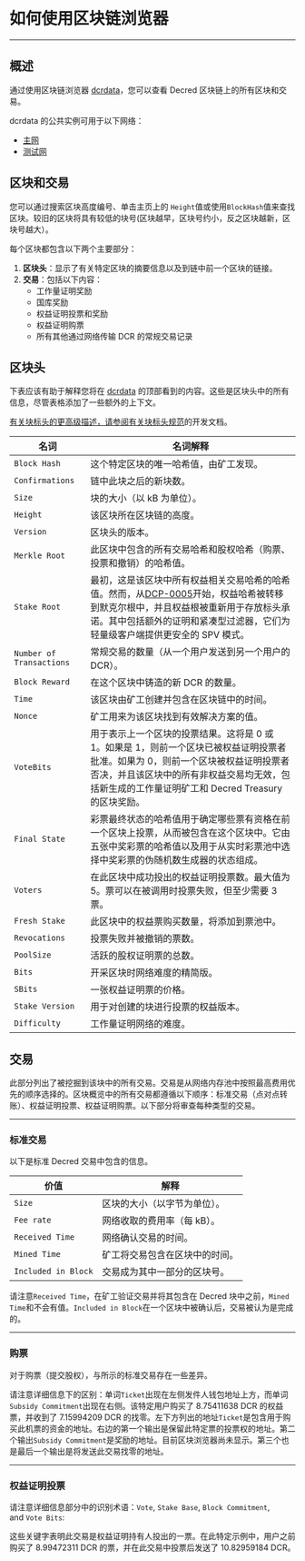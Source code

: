 # **如何使用区块链浏览器**
-----
## 概述

通过使用区块链浏览器 [dcrdata](https://github.com/decred/dcrdata)，您可以查看 Decred 区块链上的所有区块和交易。

dcrdata 的公共实例可用于以下网络：

- [主网](https://dcrdata.decred.org/)
- [测试网](https://testnet.decred.org/)

## 区块和交易

您可以通过搜索区块高度编号、单击主页上的 `Height`值或使用`BlockHash`值来查找区块。较旧的区块将具有较低的块号(区块越早，区块号约小，反之区块越新，区块号越大）。

每个区块都包含以下两个主要部分：

1. **区块头**：显示了有关特定区块的摘要信息以及到链中前一个区块的链接。
2. **交易**：包括以下内容：
   - 工作量证明奖励
   - 国库奖励
   - 权益证明投票和奖励
   - 权益证明购票
   - 所有其他通过网络传输 DCR 的常规交易记录

## 区块头

下表应该有助于解释您将在 [dcrdata](https://dcrdata.decred.org/) 的顶部看到的内容。这些是区块头中的所有信息，尽管表格添加了一些额外的上下文。

[有关块标头的更高级描述，请参阅有关块标头规范](https://devdocs.decred.org/developer-guides/block-header-specifications/)的开发文档。

| 名词                       | 名词解释                                                                                                                                                                                     |
| ------------------------ | ---------------------------------------------------------------------------------------------------------------------------------------------------------------------------------------- |
| `Block Hash`             | 这个特定区块的唯一哈希值，由矿工发现。                                                                                                                                                                      |
| `Confirmations`          | 链中此块之后的新块数。                                                                                                                                                                              |
| `Size`                   | 块的大小（以 kB 为单位）。                                                                                                                                                                          |
| `Height`                 | 该区块所在区块链的高度。                                                                                                                                                                             |
| `Version`                | 区块头的版本。                                                                                                                                                                                  |
| `Merkle Root`            | 此区块中包含的所有交易哈希和股权哈希（购票、投票和撤销）的哈希值。                                                                                                                                                        |
| `Stake Root`             | 最初，这是该区块中所有权益相关交易哈希的哈希值。然而，从[DCP-0005](https://github.com/decred/dcps/blob/master/dcp-0005/dcp-0005.mediawiki)开始，权益哈希被转移到默克尔根中，并且权益根被重新用于存放标头承诺。其中包括额外的证明和紧凑型过滤器，它们为轻量级客户端提供更安全的 SPV 模式。 |
| `Number of Transactions` | 常规交易的数量（从一个用户发送到另一个用户的 DCR）。                                                                                                                                                             |
| `Block Reward`           | 在这个区块中铸造的新 DCR 的数量。                                                                                                                                                                      |
| `Time`                   | 该区块由矿工创建并包含在区块链中的时间。                                                                                                                                                                     |
| `Nonce`                  | 矿工用来为该区块找到有效解决方案的值。                                                                                                                                                                      |
| `VoteBits`               | 用于表示上一个区块的投票结果。这将是 0 或 1。如果是 1，则前一个区块已被权益证明投票者批准。如果为 0，则前一个区块被权益证明投票者否决，并且该区块中的所有非权益交易均无效，包括新生成的工作量证明矿工和 Decred Treasury 的区块奖励。                                                          |
| `Final State`            | 彩票最终状态的哈希值用于确定哪些票有资格在前一个区块上投票，从而被包含在这个区块中。它由五张中奖彩票的哈希值以及用于从实时彩票池中选择中奖彩票的伪随机数生成器的状态组成。                                                                                                    |
| `Voters`                 | 在此区块中成功投出的权益证明投票数。最大值为 5。票可以在被调用时投票失败，但至少需要 3 票。                                                                                                                                         |
| `Fresh Stake`            | 此区块中的权益票购买数量，将添加到票池中。                                                                                                                                                                    |
| `Revocations`            | 投票失败并被撤销的票数。                                                                                                                                                                             |
| `PoolSize`               | 活跃的股权证明票的总数。                                                                                                                                                                             |
| `Bits`                   | 开采区块时网络难度的精简版。                                                                                                                                                                           |
| `SBits`                  | 一张权益证明票的价格。                                                                                                                                                                              |
| `Stake Version`          | 用于对创建的块进行投票的权益版本。                                                                                                                                                                        |
| `Difficulty`             | 工作量证明网络的难度。                                                                                                                                                                              |

## 交易

此部分列出了被挖掘到该块中的所有交易。交易是从网络内存池中按照最高费用优先的顺序选择的。区块概览中的所有交易都遵循以下顺序：标准交易（点对点转账）、权益证明投票、权益证明购票。以下部分将审查每种类型的交易。

---

### 标准交易

以下是标准 Decred 交易中包含的信息。

| 价值                  | 解释              |
| ------------------- | --------------- |
| `Size`              | 区块的大小（以字节为单位）。  |
| `Fee rate`          | 网络收取的费用率（每 kB）。 |
| `Received Time`     | 网络确认交易的时间。      |
| `Mined Time`        | 矿工将交易包含在区块中的时间。 |
| `Included in Block` | 交易成为其中一部分的区块号。  |

请注意`Received Time`，在矿工验证交易并将其包含在 Decred 块中之前，`Mined Time`和不会有值。`Included in Block`在一个区块中被确认后，交易被认为是完成的。

---

### 购票

对于购票（提交股权），与所示的标准交易存在一些差异。

请注意详细信息下的区别：单词`Ticket`出现在左侧发件人钱包地址上方，而单词`Subsidy Commitment`出现在右侧。该特定用户购买了 8.75411638 DCR 的权益票，并收到了 7.15994209 DCR 的找零。左下方列出的地址`Ticket`是包含用于购买此机票的资金的地址。右边的第一个输出是保留此特定票的投票权的地址。第二个输出`Subsidy Commitment`是奖励的地址。目前区块浏览器尚未显示。第三个也是最后一个输出是将发送此交易找零的地址。

---

### 权益证明投票

请注意详细信息部分中的识别术语：`Vote`, `Stake Base`, `Block Commitment`, and `Vote Bits`:

这些关键字表明此交易是权益证明持有人投出的一票。在此特定示例中，用户之前购买了 8.99472311 DCR 的票，并在此交易中投票后发送了 10.82959184 DCR。
